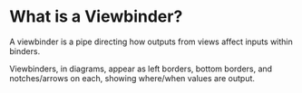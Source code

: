 # What is a Viewbinder?

A viewbinder is a pipe directing how outputs from views affect inputs within binders. 

Viewbinders, in diagrams, appear as left borders, bottom borders, and notches/arrows on each, 
showing where/when values are output.